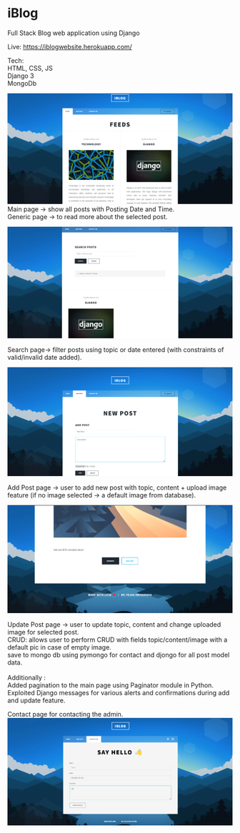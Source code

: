 # iBlog
Full Stack Blog web application using Django <br>


Live: https://iblogwebsite.herokuapp.com/ <br>

Tech: <br>
HTML, CSS, JS  <br>
Django 3 <br>
MongoDb <br>

![Screenshot](https://github.com/styxOO7/iBlog/blob/master/h.png) 
Main page -> show all posts with Posting Date and Time. <br>
Generic page -> to read more about the selected post. <br>

![Screenshot](https://github.com/styxOO7/iBlog/blob/master/se.png) 

Search page-> filter posts using topic or date entered (with constraints of valid/invalid date added). <br>

![Screenshot](https://github.com/styxOO7/iBlog/blob/master/a.png) 

Add Post page -> user to add new post with topic, content + upload image feature (if no image selected -> a default image from database). <br>

![Screenshot](https://github.com/styxOO7/iBlog/blob/master/d.png) 

Update Post page -> user to update topic, content and change uploaded image for selected post. <br>
CRUD: allows user to perform CRUD with fields topic/content/image with a default pic in case of empty image. <br>
save to mongo db using pymongo for contact and djongo for all post model data. <br>
 <br>
Additionally : <br>
Added pagination to the main page using Paginator module in Python. <br>
Exploited Django messages for various alerts and confirmations during add and update feature. <br>

Contact page for contacting the admin. <br>
![Screenshot](https://github.com/styxOO7/iBlog/blob/master/c.png) 





